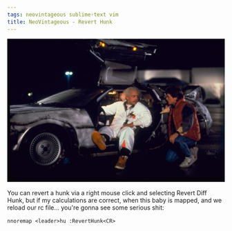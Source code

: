 ```yaml
---
tags: neovintageous sublime-text vim
title: NeoVintageous - Revert Hunk
---
```


![Back to the Future (1985)](/assets/back-to-the-future.webp)

You can revert a hunk via a right mouse click and selecting Revert Diff Hunk, but if my calculations are correct, when this baby is mapped, and we reload our rc file... you're gonna see some serious shit:

```vim
nnoremap <leader>hu :RevertHunk<CR>
```

